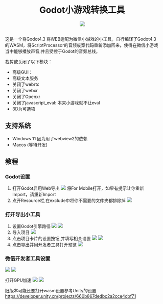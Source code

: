 <div align="center">
  <h1>Godot小游戏转换工具</h1>
  <img src="./backend/assets/logo.svg"></img>
</div>
<br/>

这是一个将Godot4.3 将WEB适配为微信小游戏的小工具，自行编译了Godot4.3的WASM，将ScriptProcessor的音频废案代码重新添加回来，使得在微信小游戏当中能够播放声音,并且受控于Godot的音频总线。

裁剪或关闭了以下模块：
- 高级GUI： 
- 高级文本服务
- 关闭了webrtc
- 关闭了webxr
- 关闭了Openxr
- 关闭了javascript_eval: 本来小游戏就不让eval
- 3D为可选项

## 支持系统
- Windows 11 因为用了webview2的依赖
- Macos (等待开发)

## 教程

### Godot设置
1. 打开Godot启用Web导出
![](./pics//image.png)
将For Mobile打开，如果有提示让你重新Import，请重新Import
2. 点开Resource栏,在exclude中将你不需要的文件夹都排除掉
![](./pics/godot2.png)

### 打开导出小工具
1. 设置Godot引擎路径
![](./pics/tools1.png)
![](./pics/tools2.png)
2. 导入项目
![](./pics/tools3.png)
3. 点击项目卡片的设置按钮,并填写相关设置
![](./pics/tools4.png)
![](./pics/tools5.png)
4. 点击导出并用开发者工具打开预览
![](./pics/tools6.png)

### 微信开发者工具设置
![](./pics/wechat1.png)
![](./pics/wechat2.png)

打开GPU加速
![](./pics/wechat3.png)
![](./pics/wechat4.png)

旧版本可能还要打开wasm设置参考Unity的设置
https://developer.unity.cn/projects/660b867dedbc2a2cce4cbf71